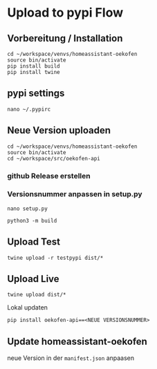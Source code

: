 # Upload to pypi Flow
## Vorbereitung / Installation
```
cd ~/workspace/venvs/homeassistant-oekofen
source bin/activate
pip install build
pip install twine
```

## pypi settings 
```
nano ~/.pypirc
```

## Neue Version uploaden
```
cd ~/workspace/venvs/homeassistant-oekofen
source bin/activate
cd ~/workspace/src/oekofen-api
```
### github Release erstellen

### Versionsnummer anpassen in setup.py
```
nano setup.py
```

```
python3 -m build
```

## Upload Test
```
twine upload -r testpypi dist/*
```

## Upload Live
```
twine upload dist/*
```

Lokal updaten

```
pip install oekofen-api==<NEUE VERSIONSNUMMER>
```

## Update homeassistant-oekofen
neue Version in der `manifest.json` anpaasen
